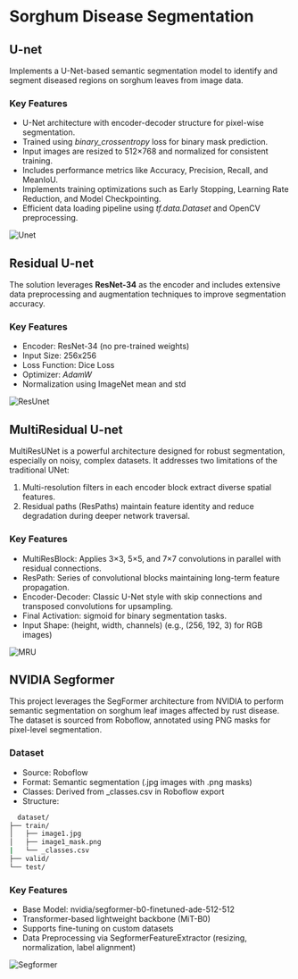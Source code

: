 # **Sorghum Disease Segmentation**

## **U-net**
Implements a U-Net-based semantic segmentation model to identify and segment diseased regions on sorghum leaves from image data.

### **Key Features**
- U-Net architecture with encoder-decoder structure for pixel-wise segmentation.
- Trained using *binary_crossentropy* loss for binary mask prediction.
- Input images are resized to 512×768 and normalized for consistent training.
- Includes performance metrics like Accuracy, Precision, Recall, and MeanIoU.
- Implements training optimizations such as Early Stopping, Learning Rate Reduction, and Model Checkpointing.
- Efficient data loading pipeline using *tf.data.Dataset* and OpenCV preprocessing.

![Unet]()

## **Residual U-net**
The solution leverages **ResNet-34** as the encoder and includes extensive data preprocessing and augmentation techniques to improve segmentation accuracy.

### **Key Features**

- Encoder: ResNet-34 (no pre-trained weights)
- Input Size: 256x256
- Loss Function: Dice Loss
- Optimizer: *AdamW*
- Normalization using ImageNet mean and std

![ResUnet](https://github.com/fenicXs/Sorghum-Crop-Disease-Detection-and-Segmentation-system-for-damage-severity-estimation/blob/cc4be6ad4887beb2a6f44d3e438ebffbfe5cf8c7/Train%20result.png)

## **MultiResidual U-net**
MultiResUNet is a powerful architecture designed for robust segmentation, especially on noisy, complex datasets. It addresses two limitations of the traditional UNet:

1. Multi-resolution filters in each encoder block extract diverse spatial features.
2. Residual paths (ResPaths) maintain feature identity and reduce degradation during deeper network traversal.

### **Key Features**

- MultiResBlock: Applies 3×3, 5×5, and 7×7 convolutions in parallel with residual connections.
- ResPath: Series of convolutional blocks maintaining long-term feature propagation.
- Encoder-Decoder: Classic U-Net style with skip connections and transposed convolutions for upsampling.
- Final Activation: sigmoid for binary segmentation tasks.
- Input Shape: (height, width, channels) (e.g., (256, 192, 3) for RGB images)

![MRU]()

## **NVIDIA Segformer**
This project leverages the SegFormer architecture from NVIDIA to perform semantic segmentation on sorghum leaf images affected by rust disease. The dataset is sourced from Roboflow, annotated using PNG masks for pixel-level segmentation.

### Dataset
- Source: Roboflow
- Format: Semantic segmentation (.jpg images with .png masks)
- Classes: Derived from _classes.csv in Roboflow export
- Structure:
``` bash
  dataset/
├── train/
│   ├── image1.jpg
│   ├── image1_mask.png
|   └── _classes.csv
├── valid/
└── test/
```
### **Key Features**

- Base Model: nvidia/segformer-b0-finetuned-ade-512-512
- Transformer-based lightweight backbone (MiT-B0)
- Supports fine-tuning on custom datasets
- Data Preprocessing via SegformerFeatureExtractor (resizing, normalization, label alignment)

![Segformer]()
